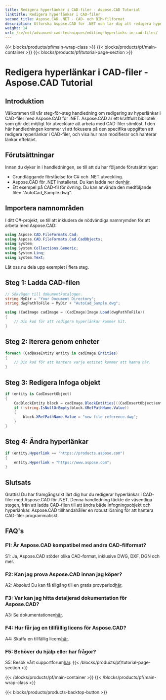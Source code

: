 ```yaml
---
title: Redigera hyperlänkar i CAD-filer - Aspose.CAD Tutorial
linktitle: Redigera hyperlänkar i CAD-filer
second_title: Aspose.CAD .NET - CAD- och BIM-filformat
description: Utforska Aspose.CAD för .NET och lär dig att redigera hyperlänkar i CAD-filer utan ansträngning. Förbättra dina färdigheter i CAD-filhantering med denna omfattande handledning.
weight: 14
url: /sv/net/advanced-cad-techniques/editing-hyperlinks-in-cad-files/
---
```


{{< blocks/products/pf/main-wrap-class >}}
{{< blocks/products/pf/main-container >}}
{{< blocks/products/pf/tutorial-page-section >}}

# Redigera hyperlänkar i CAD-filer - Aspose.CAD Tutorial

## Introduktion

Välkommen till vår steg-för-steg handledning om redigering av hyperlänkar i CAD-filer med Aspose.CAD för .NET. Aspose.CAD är ett kraftfullt bibliotek som gör det möjligt för utvecklare att arbeta med CAD-filer sömlöst. I den här handledningen kommer vi att fokusera på den specifika uppgiften att redigera hyperlänkar i CAD-filer, och visa hur man modifierar och hanterar länkar effektivt.

## Förutsättningar

Innan du dyker in i handledningen, se till att du har följande förutsättningar:

- Grundläggande förståelse för C# och .NET utveckling.
-  Aspose.CAD för .NET installerat. Du kan ladda ner den[här](https://releases.aspose.com/cad/net/).
- Ett exempel på CAD-fil för övning. Du kan använda den medföljande filen "AutoCad_Sample.dwg".

## Importera namnområden

I ditt C#-projekt, se till att inkludera de nödvändiga namnrymden för att arbeta med Aspose.CAD:

```csharp
using Aspose.CAD.FileFormats.Cad;
using Aspose.CAD.FileFormats.Cad.CadObjects;
using System;
using System.Collections.Generic;
using System.Linq;
using System.Text;
```

Låt oss nu dela upp exemplet i flera steg.

## Steg 1: Ladda CAD-filen

```csharp
// Sökvägen till dokumentkatalogen.
string MyDir = "Your Document Directory";
string dwgPathToFile = MyDir + "AutoCad_Sample.dwg";

using (CadImage cadImage = (CadImage)Image.Load(dwgPathToFile))
{
    // Din kod för att redigera hyperlänkar kommer hit.
}
```

## Steg 2: Iterera genom enheter

```csharp
foreach (CadBaseEntity entity in cadImage.Entities)
{
    // Din kod för att hantera varje entitet kommer att hamna här.
}
```

## Steg 3: Redigera Infoga objekt

```csharp
if (entity is CadInsertObject)
{
    CadBlockEntity block = cadImage.BlockEntities[((CadInsertObject)entity).Name];
    if (!string.IsNullOrEmpty(block.XRefPathName.Value))
    {
        block.XRefPathName.Value = "new file reference.dwg";
    }
}
```

## Steg 4: Ändra hyperlänkar

```csharp
if (entity.Hyperlink == "https://products.aspose.com")
{
    entity.Hyperlink = "https://www.aspose.com";
}
```

## Slutsats

Grattis! Du har framgångsrikt lärt dig hur du redigerar hyperlänkar i CAD-filer med Aspose.CAD för .NET. Denna handledning täckte de väsentliga stegen, från att ladda CAD-filen till att ändra både infogningsobjekt och hyperlänkar. Aspose.CAD tillhandahåller en robust lösning för att hantera CAD-filer programmatiskt.

## FAQ's

### F1: Är Aspose.CAD kompatibel med andra CAD-filformat?

S1: Ja, Aspose.CAD stöder olika CAD-format, inklusive DWG, DXF, DGN och mer.

### F2: Kan jag prova Aspose.CAD innan jag köper?

 A2: Absolut! Du kan få tillgång till en gratis provperiod[här](https://releases.aspose.com/).

### F3: Var kan jag hitta detaljerad dokumentation för Aspose.CAD?

 A3: Se dokumentationen[här](https://reference.aspose.com/cad/net/).

### F4: Hur får jag en tillfällig licens för Aspose.CAD?

 A4: Skaffa en tillfällig licens[här](https://purchase.aspose.com/temporary-license/).

### F5: Behöver du hjälp eller har frågor?

 S5: Besök vårt supportforum[här](https://forum.aspose.com/c/cad/19).
{{< /blocks/products/pf/tutorial-page-section >}}

{{< /blocks/products/pf/main-container >}}
{{< /blocks/products/pf/main-wrap-class >}}

{{< blocks/products/products-backtop-button >}}
